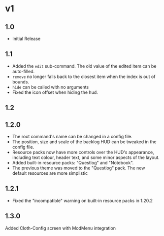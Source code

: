 # v1
## 1.0
- Initial Release

## 1.1
- Added the `edit` sub-command. The old value of the edited item can be auto-filled.
- `remove` no longer falls back to the closest item when the index is out of bounds.
- `hide` can be called with no arguments
- Fixed the icon offset when hiding the hud.

## 1.2
## 1.2.0
- The root command's name can be changed in a config file.
- The position, size and scale of the backlog HUD can be tweaked in the config file.
- Resource packs now have more controls over the HUD's appearance, including text colour, header text, and some minor aspects of the layout.
- Added built-in resource packs: "Questlog" and "Notebook".
- The previous theme was moved to the "Questlog" pack. The new default resources are more simplistic

## 1.2.1
- Fixed the "incompatible" warning on built-in resource packs in 1.20.2

## 1.3.0
Added Cloth-Config screen with ModMenu integration

